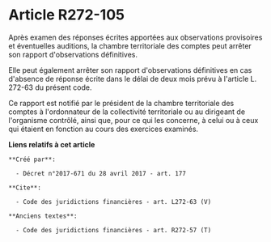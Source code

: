 # Article R272-105

Après examen des réponses écrites apportées aux observations provisoires et éventuelles auditions, la chambre territoriale
des comptes peut arrêter son rapport d'observations définitives. 

Elle peut également arrêter son rapport d'observations définitives en cas d'absence de réponse écrite dans le délai de deux
mois prévu à l'article L. 272-63 du présent code. 

Ce rapport est notifié par le président de la chambre territoriale des comptes à l'ordonnateur de la collectivité
territoriale ou au dirigeant de l'organisme contrôlé, ainsi que, pour ce qui les concerne, à celui ou à ceux qui étaient en
fonction au cours des exercices examinés.

**Liens relatifs à cet article**

	**Créé par**:

	  - Décret n°2017-671 du 28 avril 2017 - art. 177

	**Cite**:

	  - Code des juridictions financières - art. L272-63 (V)

	**Anciens textes**:

	  - Code des juridictions financières - art. R272-57 (T)
